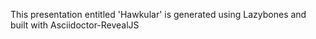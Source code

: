 This presentation entitled 'Hawkular' is generated using Lazybones and built with Asciidoctor-RevealJS
